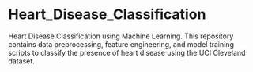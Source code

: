 # Heart_Disease_Classification
Heart Disease Classification using Machine Learning. This repository contains data preprocessing, feature engineering, and model training scripts to classify the presence of heart disease using the UCI Cleveland dataset.
